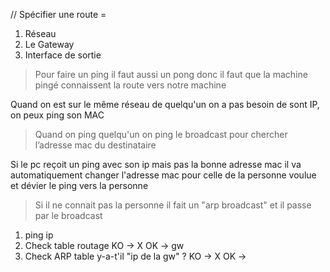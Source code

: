 // Spécifier une route = 

 1. Réseau 
 2. Le Gateway 
 3. Interface de sortie

> Pour faire un ping il faut aussi un pong donc il faut que la machine pingé connaissent la route vers notre machine

Quand on est sur le même réseau de quelqu'un on a pas besoin de sont IP, on peux ping son MAC

> Quand on ping quelqu'un on ping le broadcast pour chercher l’adresse mac du destinataire

Si le pc reçoit un ping avec son ip mais pas la bonne adresse mac il va automatiquement changer l'adresse mac pour celle de la personne voulue et dévier le ping vers la personne

> Si il ne connait pas la personne il fait un "arp broadcast" et il passe par le broadcast

 1. ping ip
 2. Check table routage
		KO -> X
		OK -> gw
3. Check ARP table
		y-a-t'il "ip de la gw" ?
				KO -> X
				OK -> 

<!--stackedit_data:
eyJoaXN0b3J5IjpbLTYyNzk1MTg3OCw0NDQ5NjUxMzcsLTUxNj
IwNDE4LDE4MzIxODQ2NV19
-->